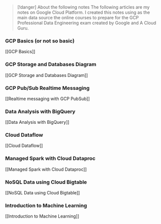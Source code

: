 > [!danger] About the following notes
> The following articles are my notes on Google Cloud Platform. I created this notes using as the main data source the online courses to prepare for the GCP Professional Data Engineering exam created by Google and A Cloud Guru.
### GCP Basics (or not so basic)

[[GCP Basics]]

### GCP Storage and Databases Diagram

[[GCP Storage and Databases Diagram]]


### GCP Pub/Sub Realtime Messaging

[[Realtime messaging with GCP PubSub]]

### Data Analysis with BigQuery
[[Data Analysis with BigQuery]]

### Cloud Dataflow

[[Cloud Dataflow]]

### Managed Spark with Cloud Dataproc
[[Managed Spark with Cloud Dataproc]]

### NoSQL Data using Cloud Bigtable
[[NoSQL Data using Cloud Bigtable]]

### Introduction to Machine Learning
[[Introduction to Machine Learning]]
